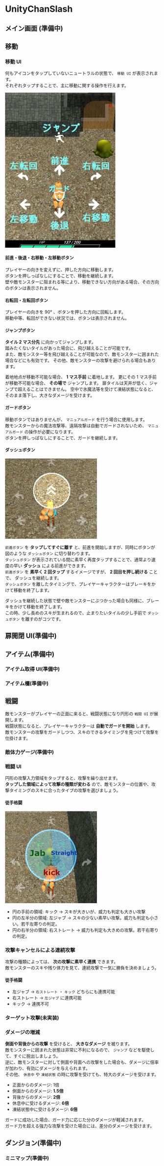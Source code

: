 # UnityChanSlash

## メイン画面 (準備中)

## 移動

### 移動 UI

何もアイコンをタップしていないニュートラルの状態で、 `移動 UI` が表示されます。  
それぞれタップすることで、主に移動に関する操作を行えます。  

<img src="https://github.com/allundo/UnityChanSlash/blob/docs/Docs/images/MovingUI.png" width=360>

#### 前進・後退・右移動・左移動ボタン

プレイヤーの向きを変えずに、押した方向に移動します。  
ボタンを押しっぱなしにすることで、移動を継続します。  
壁や敵モンスターに阻まれる等により、移動できない方向がある場合、その方向のボタンは表示されません。

#### 右転回・左転回ボタン

プレイヤーの向きを 90° 、ボタンを押した方向に回転します。  
移動中等、転回ができない状況では、ボタンは表示されません。

#### ジャンプボタン

**タイル 2 マス分先** に向かってジャンプします。  
踏みたくないタイルがあった場合に、飛び越えることが可能です。  
また、敵モンスター等を飛び越えることが可能なので、敵モンスターに囲まれた場合などにも有効です。
その他、敵モンスターの攻撃を避けられる場合もあります。

着地地点が移動不可能な場合、 **1 マス手前** に着地します。 更にその 1 マス手前が移動不可能な場合、 **その場で** ジャンプします。
扉タイルは天井が低く、ジャンプで超えることはできません。
空中で氷魔法等を受けて凍結状態になると、そのまま落下し、大きなダメージを受けます。

#### ガードボタン

移動ボタンではありませんが、 `マニュアルガード` を行う場合に使用します。  
敵モンスターからの魔法攻撃等、遠隔攻撃は自動でガードされないため、 `マニュアルガード` の操作が必要になります。  
ボタンを押しっぱなしにすることで、ガードを継続します。

#### ダッシュボタン

<img src="https://github.com/allundo/UnityChanSlash/blob/docs/Docs/images/Dash.png" width=300>

`前進ボタン` を **タップしてすぐに離す** と、前進を開始しますが、同時にボタンが図のような `ダッシュボタン` に切り替わります。  
`ダッシュボタン` が表示されている間に素早く再度タップすることで、通常より速度の早い **ダッシュ** による前進ができます。  
`前進ボタン` を **素早く 2 回タップ** するイメージですが、 **2 回目を押し続ける** ことで、 ダッシュを継続します。  
`ダッシュボタン` を離したタイミングで、プレイヤーキャラクターはブレーキをかけて移動を終了します。

ダッシュを継続した状態で壁や敵モンスターにぶつかった場合も同様に、ブレーキをかけて移動を終了します。  
この時、少し長めのスキが生まれるので、止まりたいタイルの少し手前で `ダッシュボタン` を離すのがコツです。

## 扉開閉 UI(準備中)

## アイテム(準備中)

### アイテム取得 UI(準備中)

### アイテム欄(準備中)

## 戦闘

敵モンスターがプレイヤーの正面に来ると、戦闘状態になり円形の `戦闘 UI` が展開します。  
戦闘状態になると、プレイヤーキャラクターは **自動でガードを開始** します。  
敵モンスターの攻撃をガードしつつ、スキのできるタイミングを見つけて攻撃を仕掛けます。

### 敵体力ゲージ(準備中)

### 戦闘 UI

円形の攻撃入力領域をタップすると、攻撃を繰り出せます。  
**タップした領域によって攻撃の種類が変わる** ので、敵モンスターの位置や、攻撃タイミングのスキに合ったタイプの攻撃を選びましょう。

#### 徒手格闘

<img src="https://github.com/allundo/UnityChanSlash/blob/docs/Docs/images/FightRegionsDoc.png" width=300>

* 円の手前の領域: キック -> スキが大きいが、威力も判定も大きい攻撃
* 円の左半分の領域: 左ジャブ -> スキの少ない素早い攻撃。威力も判定も小さい。若干左寄りの判定。
* 円の右半分の領域: 右ストレート -> 威力も判定も大きめの攻撃。若干右寄りの判定。

### 攻撃キャンセルによる連続攻撃

攻撃の種類によっては、 **次の攻撃に素早く連携** できます。  
敵モンスターのスキや残り体力を見て、連続攻撃で一気に勝負を決めましょう。

#### 徒手格闘

* 左ジャブ -> `右ストレート` ・ `キック` どちらにも連携可能
* 右ストレート -> `左ジャブ` に連携可能
* キック -> 連携不可

### ターゲット攻撃(未実装)

### ダメージの増減

**側面や背後からの攻撃** を受けると、 **大きなダメージ** を被ります。  
敵モンスターに囲まれた状態は非常に不利になるので、 `ジャンプ` などを駆使して、すぐに脱出しましょう。  
逆に、敵モンスターに対して側面や背面への攻撃をした場合も、ダメージに倍率が加わり、有効にダメージを与えられます。  
その他、 `休息中` や `凍結状態` の時に攻撃を受けても、特大のダメージを受けます。

* 正面からのダメージ: 1倍
* 側面からのダメージ: **1.5倍**
* 背後からのダメージ: **2倍**
* 休息中に受けるダメージ: **6倍**
* 凍結状態中に受けるダメージ: **6倍**

ガードに成功した場合、ガード力に応じた分のダメージが軽減されます。  
ガード力を超える強力な攻撃を受けた場合には、差分のダメージを受けます。

## ダンジョン(準備中)

### ミニマップ(準備中)
